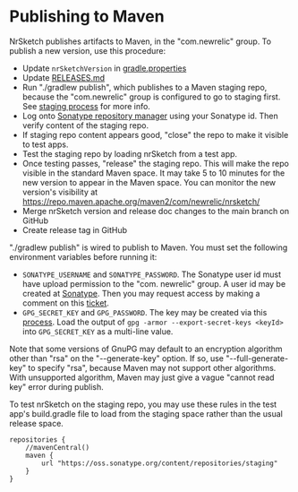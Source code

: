 # Publishing to Maven

NrSketch publishes artifacts to Maven, in the "com.newrelic" group. To publish a new version, use this procedure:

* Update `nrSketchVersion` in [gradle.properties](gradle.properties)
* Update [RELEASES.md](RELEASES.md)
* Run "./gradlew publish", which publishes to a Maven staging repo, because the "com.newrelic" group is configured
  to go to staging first. See
  [staging process](https://help.sonatype.com/repomanager2/staging-releases/staging-overview) for more info.
* Log onto [Sonatype repository manager](https://oss.sonatype.org/index.html#stagingRepositories) using your
  Sonatype id. Then verify content of the staging repo.
* If staging repo content appears good, "close" the repo to make it visible to test apps.
* Test the staging repo by loading nrSketch from a test app.
* Once testing passes, "release" the staging repo. This will make the repo visible in the standard Maven space. It 
  may take 5 to 10 minutes for the new version to appear in the Maven space. You can monitor the new version's 
  visibility at
  https://repo.maven.apache.org/maven2/com/newrelic/nrsketch/ 
* Merge nrSketch version and release doc changes to the main branch on GitHub
* Create release tag in GitHub

"./gradlew publish" is wired to publish to Maven. You must set the following environment variables before running it:
* `SONATYPE_USERNAME` and `SONATYPE_PASSWORD`. The Sonatype user id must have upload permission to the "com.
  newrelic" group. A user id may be created at [Sonatype](https://issues.sonatype.org/secure/Dashboard.jspa). Then
  you may request access by making a comment on this [ticket](https://issues.sonatype.org/browse/OSSRH-4818).
* `GPG_SECRET_KEY` and `GPG_PASSWORD`. The key may be created via this
  [process](https://central.sonatype.org/publish/requirements/gpg/). Load the output of `gpg -armor
  --export-secret-keys <keyId>` into `GPG_SECRET_KEY` as a multi-line value.

Note that some versions of GnuPG may default to an encryption algorithm other than
  "rsa" on the "--generate-key" option. If so, use "--full-generate-key" to specify "rsa", because Maven may not
  support other algorithms. With unsupported algorithm, Maven may just give a vague "cannot read key" error during 
publish.

To test nrSketch on the staging repo, you may use these rules in the test app's build.gradle file to load from the
staging space rather than the usual release space.
```
repositories {
    //mavenCentral()
    maven {
        url "https://oss.sonatype.org/content/repositories/staging"
    }
}
```